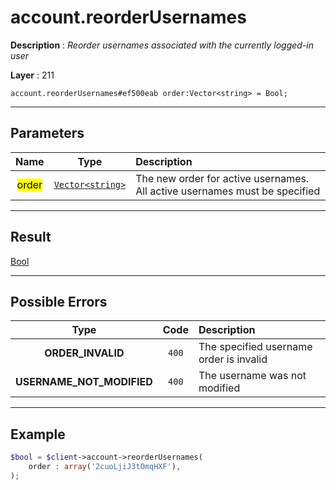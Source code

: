 # account.reorderUsernames

**Description** : *Reorder usernames associated with the currently logged\-in user*

**Layer** : 211

```tl
account.reorderUsernames#ef500eab order:Vector<string> = Bool;
```

---

## Parameters

| Name | Type | Description |
| :---: | :---: | :--- |
| <mark>order</mark> | [`Vector<string>`](type/string) | The new order for active usernames. All active usernames must be specified |

---

## Result

[Bool](type/Bool)

---

## Possible Errors

| Type | Code | Description |
| :---: | :---: | :--- |
| **ORDER_INVALID** | `400` | The specified username order is invalid |
| **USERNAME_NOT_MODIFIED** | `400` | The username was not modified |

---

## Example

```php
$bool = $client->account->reorderUsernames(
	order : array('2cuoLjiJ3tOmqHXF'),
);
```